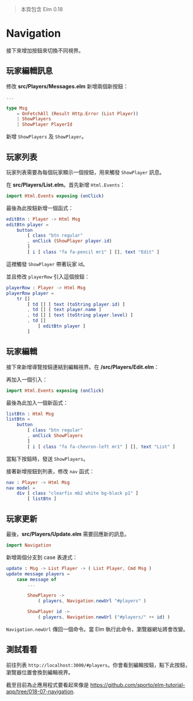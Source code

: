 > 本頁包含 Elm 0.18

# Navigation

接下來增加按鈕來切換不同視界。

## 玩家編輯訊息

修改 __src/Players/Messages.elm__ 新增兩個新按鈕：

```elm
...

type Msg
    = OnFetchAll (Result Http.Error (List Player))
    | ShowPlayers
    | ShowPlayer PlayerId
```

新增 `ShowPlayers` 及 `ShowPlayer`。

## 玩家列表

玩家列表需要為每個玩家顯示一個按鈕，用來觸發 `ShowPlayer` 訊息。
 
在 __src/Players/List.elm__。首先新增 `Html.Events`：

```elm
import Html.Events exposing (onClick)
```

最後為此按鈕新增一個函式：

```elm
editBtn : Player -> Html Msg
editBtn player =
    button
        [ class "btn regular"
        , onClick (ShowPlayer player.id)
        ]
        [ i [ class "fa fa-pencil mr1" ] [], text "Edit" ]
```

這裡觸發 `ShowPlayer` 帶著玩家 id。

並且修改 `playerRow` 引入這個按鈕：

```elm
playerRow : Player -> Html Msg
playerRow player =
    tr []
        [ td [] [ text (toString player.id) ]
        , td [] [ text player.name ]
        , td [] [ text (toString player.level) ]
        , td []
            [ editBtn player ]
        ]
```

## 玩家編輯

接下來新增導覽按鈕連結到編輯視界。在 __/src/Players/Edit.elm__：

再加入一個引入：

```elm
import Html.Events exposing (onClick)
```

最後為此加入一個新函式：

```elm
listBtn : Html Msg
listBtn =
    button
        [ class "btn regular"
        , onClick ShowPlayers
        ]
        [ i [ class "fa fa-chevron-left mr1" ] [], text "List" ]
```

當點下按鈕時，發送 `ShowPlayers`。

接著新增按鈕到列表，修改 `nav` 函式：

```elm
nav : Player -> Html Msg
nav model =
    div [ class "clearfix mb2 white bg-black p1" ]
        [ listBtn ]
```

## 玩家更新

最後，__src/Players/Update.elm__ 需要回應新的訊息。

```elm
import Navigation
```

新增兩個分支到 case 表達式：

```elm
update : Msg -> List Player -> ( List Player, Cmd Msg )
update message players =
    case message of
        ...

        ShowPlayers ->
            ( players, Navigation.newUrl "#players" )

        ShowPlayer id ->
            ( players, Navigation.newUrl ("#players/" ++ id) )
```

`Navigation.newUrl` 傳回一個命令。當 Elm 執行此命令，瀏覽器網址將會改變。

## 測試看看

前往列表 `http://localhost:3000/#players`。你會看到編輯按鈕，點下此按鈕，瀏覽器位置會換到編輯視界。

截至目前為止應用程式要看起來像是 <https://github.com/sporto/elm-tutorial-app/tree/018-07-navigation>.
